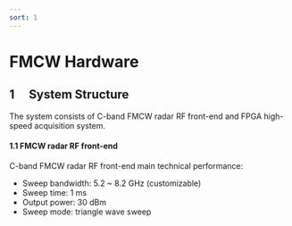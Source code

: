 ```yaml
---
sort: 1
---
```


# FMCW Hardware

## 1 &emsp;System Structure

The system consists of C-band FMCW radar RF front-end and FPGA high-speed acquisition system.
#### 1.1 FMCW radar RF front-end

C-band FMCW radar RF front-end main technical performance:  
* Sweep bandwidth: 5.2 ~ 8.2 GHz (customizable)  
* Sweep time: 1 ms  
* Output power: 30 dBm  
* Sweep mode: triangle wave sweep